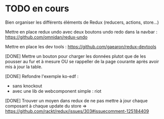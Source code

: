 # TODO en cours

Bien organiser les différents éléments de Redux (reducers, actions, store...) 

Mettre en place redux undo avec deux boutons undo redo dans la navbar :
https://github.com/omnidan/redux-undo

Mettre en place les dev tools : https://github.com/gaearon/redux-devtools

[DONE] Mettre un bouton pour charger les données plutot que de les pousser au fur et à mesure
OU se rappeller de la page courante après avoir mis à jour la table.

[DONE] Refondre l'exemple ko-edf : 
- sans knockout
- avec une lib de webcomponent simple : riot 

[DONE] Trouver un moyen dans redux de ne pas mettre à jour chaque composant à chaque update du store
=> https://github.com/rackt/redux/issues/303#issuecomment-125184409
